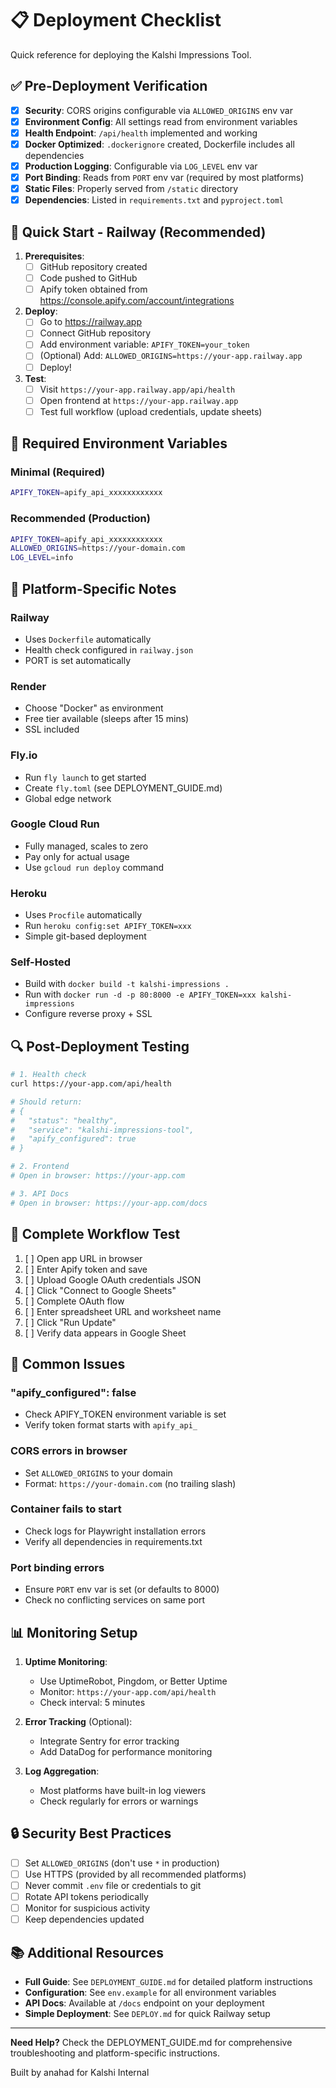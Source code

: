 # 📋 Deployment Checklist

Quick reference for deploying the Kalshi Impressions Tool.

## ✅ Pre-Deployment Verification

- [x] **Security**: CORS origins configurable via `ALLOWED_ORIGINS` env var
- [x] **Environment Config**: All settings read from environment variables
- [x] **Health Endpoint**: `/api/health` implemented and working
- [x] **Docker Optimized**: `.dockerignore` created, Dockerfile includes all dependencies
- [x] **Production Logging**: Configurable via `LOG_LEVEL` env var
- [x] **Port Binding**: Reads from `PORT` env var (required by most platforms)
- [x] **Static Files**: Properly served from `/static` directory
- [x] **Dependencies**: Listed in `requirements.txt` and `pyproject.toml`

## 🚀 Quick Start - Railway (Recommended)

1. **Prerequisites**:
   - [ ] GitHub repository created
   - [ ] Code pushed to GitHub
   - [ ] Apify token obtained from https://console.apify.com/account/integrations

2. **Deploy**:
   - [ ] Go to https://railway.app
   - [ ] Connect GitHub repository
   - [ ] Add environment variable: `APIFY_TOKEN=your_token`
   - [ ] (Optional) Add: `ALLOWED_ORIGINS=https://your-app.railway.app`
   - [ ] Deploy!

3. **Test**:
   - [ ] Visit `https://your-app.railway.app/api/health`
   - [ ] Open frontend at `https://your-app.railway.app`
   - [ ] Test full workflow (upload credentials, update sheets)

## 🔐 Required Environment Variables

### Minimal (Required)
```bash
APIFY_TOKEN=apify_api_xxxxxxxxxxxx
```

### Recommended (Production)
```bash
APIFY_TOKEN=apify_api_xxxxxxxxxxxx
ALLOWED_ORIGINS=https://your-domain.com
LOG_LEVEL=info
```

## 📝 Platform-Specific Notes

### Railway
- Uses `Dockerfile` automatically
- Health check configured in `railway.json`
- PORT is set automatically

### Render
- Choose "Docker" as environment
- Free tier available (sleeps after 15 mins)
- SSL included

### Fly.io
- Run `fly launch` to get started
- Create `fly.toml` (see DEPLOYMENT_GUIDE.md)
- Global edge network

### Google Cloud Run
- Fully managed, scales to zero
- Pay only for actual usage
- Use `gcloud run deploy` command

### Heroku
- Uses `Procfile` automatically
- Run `heroku config:set APIFY_TOKEN=xxx`
- Simple git-based deployment

### Self-Hosted
- Build with `docker build -t kalshi-impressions .`
- Run with `docker run -d -p 80:8000 -e APIFY_TOKEN=xxx kalshi-impressions`
- Configure reverse proxy + SSL

## 🔍 Post-Deployment Testing

```bash
# 1. Health check
curl https://your-app.com/api/health

# Should return:
# {
#   "status": "healthy",
#   "service": "kalshi-impressions-tool",
#   "apify_configured": true
# }

# 2. Frontend
# Open in browser: https://your-app.com

# 3. API Docs
# Open in browser: https://your-app.com/docs
```

## 🎯 Complete Workflow Test

1. [ ] Open app URL in browser
2. [ ] Enter Apify token and save
3. [ ] Upload Google OAuth credentials JSON
4. [ ] Click "Connect to Google Sheets"
5. [ ] Complete OAuth flow
6. [ ] Enter spreadsheet URL and worksheet name
7. [ ] Click "Run Update"
8. [ ] Verify data appears in Google Sheet

## 🐛 Common Issues

### "apify_configured": false
- Check APIFY_TOKEN environment variable is set
- Verify token format starts with `apify_api_`

### CORS errors in browser
- Set `ALLOWED_ORIGINS` to your domain
- Format: `https://your-domain.com` (no trailing slash)

### Container fails to start
- Check logs for Playwright installation errors
- Verify all dependencies in requirements.txt

### Port binding errors
- Ensure `PORT` env var is set (or defaults to 8000)
- Check no conflicting services on same port

## 📊 Monitoring Setup

1. **Uptime Monitoring**:
   - Use UptimeRobot, Pingdom, or Better Uptime
   - Monitor: `https://your-app.com/api/health`
   - Check interval: 5 minutes

2. **Error Tracking** (Optional):
   - Integrate Sentry for error tracking
   - Add DataDog for performance monitoring

3. **Log Aggregation**:
   - Most platforms have built-in log viewers
   - Check regularly for errors or warnings

## 🔒 Security Best Practices

- [ ] Set `ALLOWED_ORIGINS` (don't use `*` in production)
- [ ] Use HTTPS (provided by all recommended platforms)
- [ ] Never commit `.env` file or credentials to git
- [ ] Rotate API tokens periodically
- [ ] Monitor for suspicious activity
- [ ] Keep dependencies updated

## 📚 Additional Resources

- **Full Guide**: See `DEPLOYMENT_GUIDE.md` for detailed platform instructions
- **Configuration**: See `env.example` for all environment variables
- **API Docs**: Available at `/docs` endpoint on your deployment
- **Simple Deployment**: See `DEPLOY.md` for quick Railway setup

---

**Need Help?** Check the DEPLOYMENT_GUIDE.md for comprehensive troubleshooting and platform-specific instructions.

Built by anahad for Kalshi Internal


